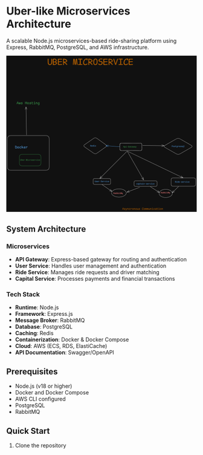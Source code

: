 # Uber-like Microservices Architecture

A scalable Node.js microservices-based ride-sharing platform using Express, RabbitMQ, PostgreSQL, and AWS infrastructure.

![Architecture Diagram](uber.png)

## System Architecture

### Microservices
- **API Gateway**: Express-based gateway for routing and authentication
- **User Service**: Handles user management and authentication
- **Ride Service**: Manages ride requests and driver matching
- **Capital Service**: Processes payments and financial transactions

### Tech Stack
- **Runtime**: Node.js
- **Framework**: Express.js
- **Message Broker**: RabbitMQ
- **Database**: PostgreSQL
- **Caching**: Redis
- **Containerization**: Docker & Docker Compose
- **Cloud**: AWS (ECS, RDS, ElastiCache)
- **API Documentation**: Swagger/OpenAPI

## Prerequisites

- Node.js (v18 or higher)
- Docker and Docker Compose
- AWS CLI configured
- PostgreSQL
- RabbitMQ

## Quick Start

1. Clone the repository